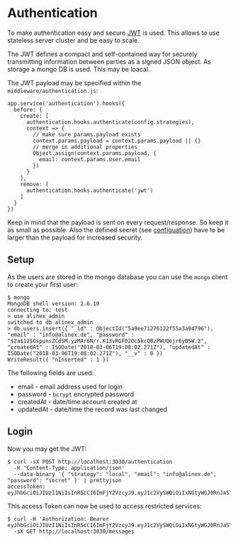 # Authentication

To make authentication easy and secure [JWT](https://auth0.com/docs/jwt) is used. This allows to use stateless server cluster and be easy to scale.

The JWT defines a compact and self-contained way for securely transmitting information between parties as a signed JSON object.
As storage a mongo DB is used. This may be loacal.

The JWT payload may be specified within the `middleware/authentication.js`:

    app.service('authentication').hooks({
      before: {
        create: [
          authentication.hooks.authenticate(config.strategies),
          context => {
            // make sure params.payload exists
            context.params.payload = context.params.payload || {}
            // merge in additional properties
            Object.assign(context.params.payload, {
              email: context.params.user.email
            })
          }
        ],
        remove: [
          authentication.hooks.authenticate('jwt')
        ]
      }
    })

Keep in mind that the payload is sent on every request/response. So keep it as small as possible. Also the defined secret (see [configuation](config.md)) have to be larger than the payload for increased security.

## Setup

As the users are stored in the mongo database you can use the `mongo` client to create your first user:

    $ mongo
    MongoDB shell version: 2.6.10
    connecting to: test
    > use alinex_admin
    switched to db alinex_admin
    > db.users.insert({ "_id" : ObjectId("5a9ee71276122f55a3a94796"), "email" : "info@alinex.de", "password" : "$2a$12$OspunsZCdSM.yzMAr6N/r.K13vRGF02Oc5kcQBzPWUQejr6yBSW.2", "createdAt" : ISODate("2018-03-06T19:08:02.271Z"), "updatedAt" : ISODate("2018-03-06T19:08:02.271Z"), "__v" : 0 })
    WriteResult({ "nInserted" : 1 })

The following fields are used:
- email - email address used for login
- password - `bcrypt` encrypted password
- createdAt - date/time account created at
- updatedAt - date/time the record was last changed

## Login

Now you may get the JWT:

    $ curl -sX POST http://localhost:3030/authentication
      -H 'Content-Type: application/json'
      --data-binary '{ "strategy": "local", "email": "info@alinex.de", "password": "secret" }' | prettyjson
    accessToken: eyJhbGciOiJIUzI1NiIsInR5cCI6ImFjY2VzcyJ9.eyJ1c2VySWQiOiIxNGtyWGJ0RnJaSTJ1VmJsIiwiaWF0IjoxNTE1NDIxMzQ2LCJleHAiOjE1MTU1MDc3NDYsImF1ZCI6Imh0dHBzOi8veW91cmRvbWFpbi5jb20iLCJpc3MiOiJmZWF0aGVycyIsInN1YiI6ImFub255bW91cyIsImp0aSI6IjFlZGZkODc0LWNlMWEtNDNkZS05OTRlLTI4MzI1NDRiZDFlYyJ9.Zwu5XxxNu5QC6K53j358rCXFyiPIFu5TlrKoohq7Khs

This access Token can now be used to access restricted services:

    $ curl -H 'Authorization: Bearer eyJhbGciOiJIUzI1NiIsInR5cCI6ImFjY2VzcyJ9.eyJ1c2VySWQiOiIxNGtyWGJ0RnJaSTJ1VmJsIiwiaWF0IjoxNTE1NDI1NTg0LCJleHAiOjE1MTU1MTE5ODQsImF1ZCI6Imh0dHBzOi8veW91cmRvbWFpbi5jb20iLCJpc3MiOiJmZWF0aGVycyIsInN1YiI6ImFub255bW91cyIsImp0aSI6IjkyMGZhY2IwLWVmZTItNDc1MS1iNGJjLTYyNGFiNDNmZmRmNyJ9.x4jSVMIMpVV7j0_ei402DvckHWUcgi0xOiO9r2trY68'
      -sX GET http://localhost:3030/messages
